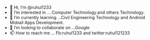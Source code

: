 - 👋 Hi, I’m @ruhul1233
- 👀 I’m interested in ... Computer Technology.and others Technology.
- 🌱 I’m currently learning ...Civil Engineering Technology and Android Mobail Apps Development.
- 💞️ I’m looking to collaborate on ...Google
- 📫 How to reach me ... Fb:ruhul1233 and twitter:ruhul121233

<!---
ruhul1233/ruhul1233 is a ✨ special ✨ repository because its `README.md` (this file) appears on your GitHub profile.
You can click the Preview link to take a look at your changes.
--->
